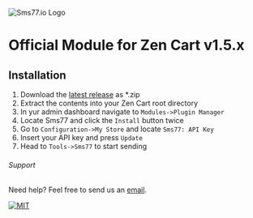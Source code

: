 ![Sms77.io Logo](https://www.sms77.io/wp-content/uploads/2019/07/sms77-Logo-400x79.png "sms77io")
# Official Module for Zen Cart v1.5.x

## Installation
1. Download the [latest release](https://github.com/sms77io/zencart/releases/latest) as *.zip
2. Extract the contents into your Zen Cart root directory
3. In yur admin dashboard navigate to `Modules->Plugin Manager`
4. Locate Sms77 and click the `Install` button twice
5. Go to `Configuration->My Store` and locate `Sms77: API Key`
6. Insert your API key and press `Update`
7. Head to `Tools->Sms77` to start sending

###### Support

Need help? Feel free to send us an <a href='mailto: support@sms77.io'>email</a>.

[![MIT](https://img.shields.io/badge/License-MIT-teal.svg)](./LICENSE)